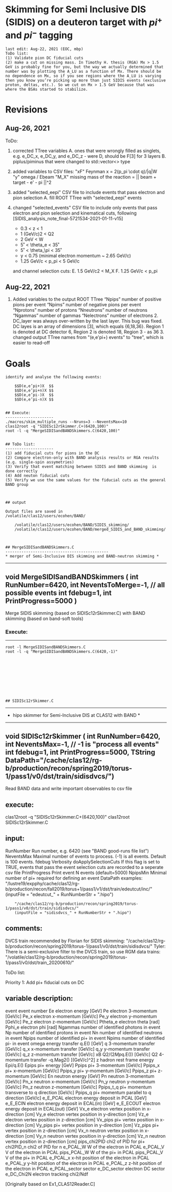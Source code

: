 

# Skimming for Semi Inclusive DIS (SIDIS) on a deuteron target with $pi^+$ and $pi^-$ tagging

    last edit: Aug-22, 2021 (EOC, mbp)
    ToDo list:
    (1) Validate pion DC fiducial cuts
    (2) make a cut on missing mass. In Timothy H. thesis (RGA) Mx > 1.5 GeV is probably fine for you, but the way we actually determined that number was by plotting the A_LU as a function of Mx. There should be no dependence on Mx, so if you see regions where the A_LU is varying then you know you’re picking up more than just SIDIS events (exclusive proton, deltas, etc.). So we cut on Mx > 1.5 GeV because that was where the BSAs started to stabilize.
    
    
    
    
    
    
# Revisions

Aug-26, 2021    
-------------
ToDo:
1. corrected TTree variables 
    A. ones that were wrongly filled as singlets, e.g. e_DC_x, e_DC_y, and e_DC_z - were D, should be F[3] for 3 layers
    B. piplus/piminus that were changed to std::vector<> type


2. added variables to CSV files: 
    "xF"           Feynman x = 2(p_pi \cdot q)/|q|W              
    "y"             omega / Ebeam
    "M_X"       missing mass of the reaction = || beam + target - e' - pi ||^2
    
3. added "selected_eepi" CSV file to include events that pass electron and pion selection
    A. fill ROOT TTree with "selected_eepi" events
    
4. changed "selected_events" CSV file to include only events that pass electron and pion selection and kinematical cuts,
following [SIDIS_analysis_note_final-5721534-2021-01-11-v15]
    
    - 0.3 < z < 1
    - 1 (GeV/c)2 < Q2
    - 2 GeV < W
    - 5˚ < \theta_e < 35˚
    - 5˚ < \theta_\pi < 35˚
    - y < 0.75 (minimal electron momentum ~ 2.65 GeV/c)
    -  1.25 GeV/c < p_pi < 5 GeV/c
    
    and channel selection cuts:
    E. 1.5 GeV/c2 < M_X
    F. 1.25 GeV/c < p_pi
    



Aug-22, 2021    
-------------
1. Added variables to the output ROOT TTree 
        “Npips”         number of positive pions per event
        “Npims”         number of negative pions per event        
        “Nprotons”      number of protons
        “Nneutrons”     number of neutrons
        “Ngammas”       number of gammas
        “Nelectrons”    number of electrons
    2. DC_layer was always over-written by the last layer. This bug was fixed.
        DC layes is an array of dimensions [3], which equals {6,18,36}. 
        Region 1 is denoted at DC detector 6, Region 2 is denoted 18, Region 3 - as 36
    3. changed output TTree names from "(e,e'pi+) events" to "tree", which is easier to read-off
        
    
    
    
    
    
    
    
# Goals
    
    identify and analyse the following events:
 
        $$D(e,e’pi+)X  $$
        $$D(e,e’pi+n)X $$
        $$D(e,e’pi-)X  $$
        $$D(e,e’pi-n)X $$
        
        
    ## Execute:
    ---------------------
    ./macros/skim_multiple_runs --Nruns=3 --NeventsMax=10
    clas12root -q "SIDISc12rSkimmer.C+(6420,100)"
    root -l -q "MergeSIDISandBANDSkimmers.C(6420,100)"
    
    
    ## ToDo list:
    ---------------------    
    (1) add fiducial cuts for pions in the DC
    (2) Compare electron-only with BAND analysis results or RGA results (e.g. single-spin assymetries)
    (3) Verify that event matching between SIDIS and BAND skimming  is done correctly
    (4) Add neuton fiducial cuts
    (5) Verify we use the same values for the fiducial cuts as the general BAND group
    


    ## output

    Output files are saved in
    /volatile/clas12/users/ecohen/BAND/

        /volatile/clas12/users/ecohen/BAND/SIDIS_skimming/
        /volatile/clas12/users/ecohen/BAND/merged_SIDIS_and_BAND_skimming/



    ## MergeSIDISandBANDSkimmers.C
    ---------------------------------------------
    * merger of Semi-Inclusive DIS skimming and BAND-neutron skimming *





 ---------------------------------------------
 void MergeSIDISandBANDSkimmers (   int RunNumber=6420,
                                    int NeventsToMerge=-1, // all possible events
                                    int fdebug=1,
                                    int PrintProgress=5000 )
  ---------------------------------------------
Merge SIDIS skimming (based on SIDISc12rSkimmer.C) with BAND skimming (based on band-soft tools)


### Execute:
-----------------

    root -l MergeSIDISandBANDSkimmers.C
    root -l -q "MergeSIDISandBANDSkimmers.C(6420,-1)"










    ## SIDISc12rSkimmer.C
---------------------------------------------
* hipo skimmer for Semi-Inclusive DIS at CLAS12 with BAND *

 ---------------------------------------------
 void SIDISc12rSkimmer (   int RunNumber=6420,
                            int NeventsMax=-1, // -1 is "process all events"
                            int fdebug=1,
                            int PrintProgress=5000,
                            TString DataPath="/cache/clas12/rg-b/production/recon/spring2019/torus-1/pass1/v0/dst/train/sidisdvcs/")
  ---------------------------------------------
Read BAND data and write important observables to csv file
 
 
execute:
-----------------

   clas12root -q "SIDISc12rSkimmer.C+(6420,100)"
   clas12root SIDISc12rSkimmer.C
   


 input:
 -----------------
 RunNumber              Run number, e.g. 6420 (see "BAND good-runs file list")
 NeventsMax             Maximal number of events to process. (-1) is all events. Default is 100 events.
 fdebug                 Verbosity
 doApplySelectionCuts   If this flag is set to TRUE, events that pass the event selection cuts are recorded to a seperate csv file
 PrintProgress          Print event N events (default=5000)
 NpipsMin               Minimal number of pi+ required for defining an event
 DataPath
    examples:
        "/lustre19/expphy/cache/clas12/rg-b/production/recon/fall2019/torus+1/pass1/v1/dst/train/edeutcut/inc/"
        (inputFile = "edeutcut_" + RunNumberStr + ".hipo")
 
        "/cache/clas12/rg-b/production/recon/spring2019/torus-1/pass1/v0/dst/train/sidisdvcs/"
        (inputFile = "sidisdvcs_" + RunNumberStr + ".hipo")
        
 
 
 
 comments:
 -----------------
 DVCS train recommended by Florian for SIDIS skimming:
	"/cache/clas12/rg-b/production/recon/spring2019/torus-1/pass1/v0/dst/train/sidisdvcs/"
 Tyler: There is a semi-exclusive filter to the DVCS train, so use RGM data trains:
	"/volatile/clas12/rg-b/production/recon/spring2019/torus-1/pass1/v0/dst/train_20200610/"


 ToDo list:
 
 Priority 1:
 Add pi+ fiducial cuts on DC
 
 
 

 
 variable description:
 ---------------------------------
 event              event number
 Ee                 electron energy                             [GeV]
 Pe                 electron 3-momentum                         [GeV/c]
 Pe_x               electron x-momentum                         [GeV/c]
 Pe_y               electron y-momentum                         [GeV/c]
 Pe_z               electron z-momentum                         [GeV/c]
 Ptheta_e           electron theta                              [rad]
 Pphi_e             electron phi                                [rad]
 Ngammas            number of identified photons in event
 Np                 number of identified protons in event
 Nn                 number of identified neutrons in event
 Npips              number of identified pi+ in event
 Npims              number of identified pi- in event
 omega              energy transfer q.E()                       [GeV]
 q                  3-momentum transfer                         [GeV/c]
 q_x                x-momentum transfer                         [GeV/c]
 q_y                y-momentum transfer                         [GeV/c]
 q_z                z-momentum transfer                         [GeV/c]
 xB                 Q2/(2*Mp*q.E())                             [GeV/c]
 Q2                 4-momentum transfer -q.Mag2()               [(GeV/c)^2]
 z                  hadron rest frame energy Epi/q.E()
 Epips              pi+ energy                                  [GeV]
 Ppips              pi+ 3-momentum                              [GeV/c]
 Ppips_x            pi+ x-momentum                              [GeV/c]
 Ppips_y            pi+ y-momentum                              [GeV/c]
 Ppips_z            pi+ z-momentum                              [GeV/c]
 En                 neutron energy                              [GeV]
 Pn                 neutron 3-momentum                          [GeV/c]
 Pn_x               neutron x-momentum                          [GeV/c]
 Pn_y               neutron y-momentum                          [GeV/c]
 Pn_z               neutron z-momentum                          [GeV/c]
 Ppips_t_q          pi+ momentum transverse to q direction      [GeV/c]
 Ppips_q            pi+ momentum parallel to q direction        [GeV/c]
 e_E_PCAL           electron energy deposit in PCAL             [GeV]
 e_E_ECIN           electron energy deposit in ECAL(in)         [GeV]
 e_E_ECOUT          electron energy deposit in ECAL(out)        [GeV]
 Vx_e               electron vertex position in x-direction     [cm]
 Vy_e               electron vertex position in y-direction     [cm]
 Vz_e               electron vertex position in z-direction     [cm]
 Vx_pips            pi+ vertex position in x-direction          [cm]
 Vy_pips            pi+ vertex position in y-direction          [cm]
 Vz_pips            pi+ vertex position in z-direction          [cm]
 Vx_n               neutron vertex position in x-direction      [cm]
 Vy_n               neutron vertex position in y-direction      [cm]
 Vz_n               neutron vertex position in z-direction      [cm]
 pips_chi2PID       chi2 of PID for pi+
 chi2PID_n          chi2 of PID for n
 e_PCAL_W           W of the electron in PCAL
 e_PCAL_V           V of the electron in PCAL
 pips_PCAL_W        W of the pi+ in PCAL
 pips_PCAL_V        V of the pi+ in PCAL
 e_PCAL_x           x-hit position of the electron in PCAL
 e_PCAL_y           y-hit position of the electron in PCAL
 e_PCAL_z           z-hit position of the electron in PCAL
 e_PCAL_sector      sector
 e_DC_sector        electron DC sector
 e_DC_Chi2N         electron tracking chi2/Ndf
 
 
 [Originally based on Ex1_CLAS12Reader.C]
